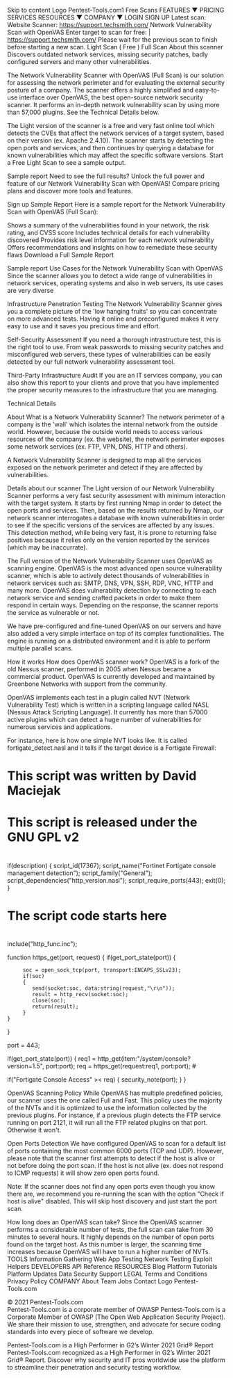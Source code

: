Skip to content
Logo Pentest-Tools.com1 Free Scans
FEATURES ▼
PRICING
SERVICES
RESOURCES ▼
COMPANY ▼
LOGIN
SIGN UP
Latest scan: Website Scanner: https://support.techsmith.com/
Network Vulnerability Scan with OpenVAS
Enter target to scan for free: |
https://support.techsmith.com/
Please wait for the previous scan to finish before starting a new scan.
Light Scan    ( Free )
Full Scan
About this scanner
Discovers outdated network services, missing security patches, badly configured servers and many other vulnerabilities.

The Network Vulnerability Scanner with OpenVAS (Full Scan) is our solution for assessing the network perimeter and for evaluating the external security posture of a company.
The scanner offers a highly simplified and easy-to-use interface over OpenVAS, the best open-source network security scanner.
It performs an in-depth network vulnerability scan by using more than 57,000 plugins. See the Technical Details below.

The Light version of the scanner is a free and very fast online tool which detects the CVEs that affect the network services of a target system, based on their version (ex. Apache 2.4.10). The scanner starts by detecting the open ports and services, and then continues by querying a database for known vulnerabilities which may affect the specific software versions. Start a Free Light Scan to see a sample output.



Sample report
Need to see the full results?
Unlock the full power and feature of our Network Vulnerability Scan with OpenVAS! Compare pricing plans and discover more tools and features.

Sign up
Sample Report
Here is a sample report for the Network Vulnerability Scan with OpenVAS (Full Scan):

Shows a summary of the vulnerabilities found in your network, the risk rating, and CVSS score
Includes technical details for each vulnerability discovered
Provides risk level information for each network vulnerability
Offers recommendations and insights on how to remediate these security flaws
Download a Full Sample Report

Sample report
Use Cases for the Network Vulnerability Scan with OpenVAS
Since the scanner allows you to detect a wide range of vulnerabilities in network services, operating systems and also in web servers, its use cases are very diverse

Infrastructure Penetration Testing
The Network Vulnerability Scanner gives you a complete picture of the 'low hanging fruits' so you can concentrate on more advanced tests. Having it online and preconfigured makes it very easy to use and it saves you precious time and effort.

Self-Security Assessment
If you need a thorough intrastructure test, this is the right tool to use. From weak passwords to missing security patches and misconfigured web servers, these types of vulnerabilities can be easily detected by our full network vulnerability assessment tool.

Third-Party Infrastructure Audit
If you are an IT services company, you can also show this report to your clients and prove that you have implemented the proper security measures to the infrastructure that you are managing.

Technical Details

About
What is a Network Vulnerability Scanner?
The network perimeter of a company is the 'wall' which isolates the internal network from the outside world. However, because the outside world needs to access various resources of the company (ex. the website), the network perimeter exposes some network services (ex. FTP, VPN, DNS, HTTP and others).

A Network Vulnerability Scanner is designed to map all the services exposed on the network perimeter and detect if they are affected by vulnerabilities.

Details about our scanner
The Light version of our Network Vulnerability Scanner performs a very fast security assessment with minimum interaction with the target system. It starts by first running Nmap in order to detect the open ports and services. Then, based on the results returned by Nmap, our network scanner interrogates a database with known vulnerabilities in order to see if the specific versions of the services are affected by any issues.
This detection method, while being very fast, it is prone to returning false positives because it relies only on the version reported by the services (which may be inaccurrate).

The Full version of the Network Vulnerability Scanner uses OpenVAS as scanning engine. OpenVAS is the most advanced open source vulnerability scanner, which is able to actively detect thousands of vulnerabilities in network services such as: SMTP, DNS, VPN, SSH, RDP, VNC, HTTP and many more. OpenVAS does vulnerability detection by connecting to each network service and sending crafted packets in order to make them respond in certain ways. Depending on the response, the scanner reports the service as vulnerable or not.

We have pre-configured and fine-tuned OpenVAS on our servers and have also added a very simple interface on top of its complex functionalities. The engine is running on a distributed environment and it is able to perform multiple parallel scans.

How it works
How does OpenVAS scanner work?
OpenVAS is a fork of the old Nessus scanner, performed in 2005 when Nessus became a commercial product. OpenVAS is currently developed and maintained by Greenbone Networks with support from the community.

OpenVAS implements each test in a plugin called NVT (Network Vulnerability Test) which is written in a scripting language called NASL (Nessus Attack Scripting Language). It currently has more than 57000 active plugins which can detect a huge number of vulnerabilities for numerous services and applications.

For instance, here is how one simple NVT looks like. It is called fortigate_detect.nasl and it tells if the target device is a Fortigate Firewall:
#
#  This script was written by David Maciejak 
#  This script is released under the GNU GPL v2
#

if(description)
{
 script_id(17367);
 script_name("Fortinet Fortigate console management detection");
 script_family("General");
 script_dependencies("http_version.nasl");
 script_require_ports(443);
 exit(0);
}

#
# The script code starts here
#
include("http_func.inc");

function https_get(port, request)
{
    if(get_port_state(port))
    {

         soc = open_sock_tcp(port, transport:ENCAPS_SSLv23);
         if(soc)
         {
            send(socket:soc, data:string(request,"\r\n"));
            result = http_recv(socket:soc);
            close(soc);
            return(result);
         }
    }
}

port = 443;

if(get_port_state(port))
{
  req1 = http_get(item:"/system/console?version=1.5", port:port);
  req = https_get(request:req1, port:port);
  #<title>Fortigate Console Access</title>

  if("Fortigate Console Access" >< req)
  {
    security_note(port);
  }
}
            

OpenVAS Scanning Policy
While OpenVAS has multiple predefined policies, our scanner uses the one called Full and Fast. This policy uses the majority of the NVTs and it is optimized to use the information collected by the previous plugins. For instance, if a previous plugin detects the FTP service running on port 2121, it will run all the FTP related plugins on that port. Otherwise it won't.

Open Ports Detection
We have configured OpenVAS to scan for a default list of ports containing the most common 6000 ports (TCP and UDP). However, please note that the scanner first attempts to detect if the host is alive or not before doing the port scan. If the host is not alive (ex. does not respond to ICMP requests) it will show zero open ports found.

Note: If the scanner does not find any open ports even though you know there are, we recommend you re-running the scan with the option "Check if host is alive" disabled. This will skip host discovery and just start the port scan.

How long does an OpenVAS scan take?
Since the OpenVAS scanner performs a considerable number of tests, the full scan can take from 30 minutes to several hours. It highly depends on the number of open ports found on the target host. As this number is larger, the scanning time increases because OpenVAS will have to run a higher number of NVTs.
TOOLS
Information Gathering
Web App Testing
Network Testing
Exploit Helpers
DEVELOPERS
API Reference
RESOURCES
Blog
Platform Tutorials
Platform Updates
Data Security
Support
LEGAL
Terms and Conditions
Privacy Policy
COMPANY
About
Team
Jobs
Contact
Logo Pentest-Tools.com
 
© 2021 Pentest-Tools.com   
Pentest-Tools.com is a corporate member of OWASP
Pentest-Tools.com is a Corporate Member of OWASP (The Open Web Application Security Project). We share their mission to use, strengthen, and advocate for secure coding standards into every piece of software we develop.

Pentest-Tools.com is a High Performer in G2’s Winter 2021 Grid® Report
Pentest-Tools.com recognized as a High Performer in G2’s Winter 2021 Grid® Report. Discover why security and IT pros worldwide use the platform to streamline their penetration and security testing workflow.
